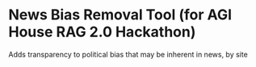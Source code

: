# News Bias Removal Tool (for AGI House RAG 2.0 Hackathon)
Adds transparency to political bias that may be inherent in news, by site
